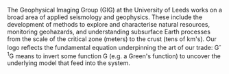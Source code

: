 The Geophysical Imaging Group (GIG) at the University of Leeds works on a broad area of applied seismology and geophysics. These include the development of methods to explore and characterise natural resources, monitoring geohazards, and understanding subsurface Earth processes from the scale of the critical zone (meters) to the crust (tens of km's). Our logo reflects the fundamental equation underpinning the art of our trade: G<sup>-1</sup>G means to invert some function G (e.g. a Green's function) to uncover the underlying model that feed into the system.
